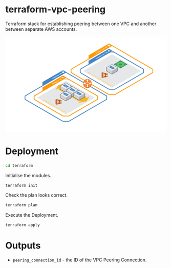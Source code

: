 # terraform-vpc-peering
Terraform stack for establishing peering between one VPC and another between separate AWS accounts.

![VPC Peering Stack](assets/VPC-Peering.png "VPC Peering Stack")

# Deployment

```bash
cd terraform
```

Initialise the modules.

```bash
terraform init
```

Check the plan looks correct.

```bash
terraform plan
```

Execute the Deployment.

```bash
terraform apply
```

Outputs
=======

 - `peering_connection_id` - the ID of the VPC Peering Connection.
